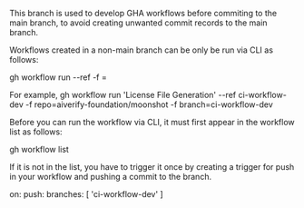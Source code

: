This branch is used to develop GHA workflows before commiting to the main
branch, to avoid creating unwanted commit records to the main branch.

Workflows created in a non-main branch can be only be run via CLI as follows:

gh workflow run <workflow-name> --ref <branch-name> -f <parameter-name>=<parameter-value>

For example,  gh workflow run 'License File Generation' --ref ci-workflow-dev -f repo=aiverify-foundation/moonshot -f branch=ci-workflow-dev

Before you can run the workflow via CLI, it must first appear in the
workflow list as follows:

gh workflow list

If it is not in the list, you have to trigger it once by creating a trigger
for push in your workflow and pushing a commit to the branch.

on:
    push:
        branches: [ 'ci-workflow-dev' ]

